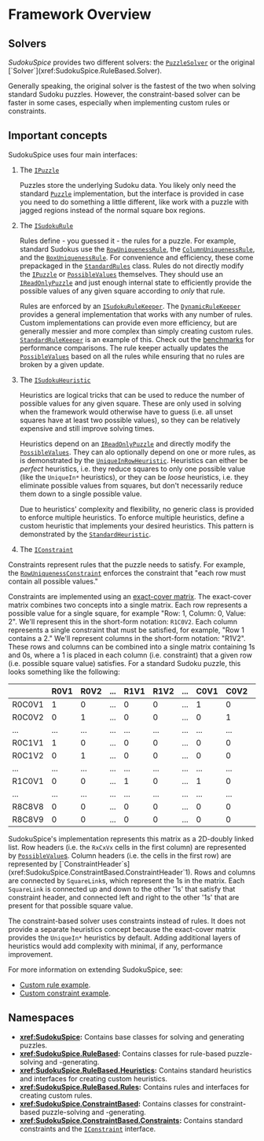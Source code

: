 # Framework Overview

## Solvers

*SudokuSpice* provides two different solvers: the
[`PuzzleSolver`](xref:SudokuSpice.ConstraintBased.PuzzleSolver`1) or the original
[`Solver`](xref:SudokuSpice.RuleBased.Solver).

Generally speaking, the original solver is the fastest of the two when solving standard Sudoku
puzzles. However, the constraint-based solver can be faster in some cases, especially when
implementing custom rules or constraints.

## Important concepts

SudokuSpice uses four main interfaces:

1.  The [`IPuzzle`](xref:SudokuSpice.IPuzzle)

	Puzzles store the underlying Sudoku data. You likely only need the standard
	[`Puzzle`](xref:SudokuSpice.Puzzle) implementation, but the interface is provided in case
	you need to do something a little different, like work with a puzzle with jagged regions
	instead of the normal square box regions.

2.  The [`ISudokuRule`](xref:SudokuSpice.RuleBased.Rules.ISudokuRule)
	
	Rules define - you guessed it - the rules for a puzzle. For example, standard Sudokus use the
	[`RowUniquenessRule`](xref:SudokuSpice.RuleBased.Rules.RowUniquenessRule), the
	[`ColumnUniquenessRule`](xref:SudokuSpice.RuleBased.Rules.ColumnUniquenessRule), and the
	[`BoxUniquenessRule`](xref:SudokuSpice.RuleBased.Rules.BoxUniquenessRule). For convenience and
	efficiency, these come prepackaged in the
	[`StandardRules`](xref:SudokuSpice.RuleBased.Rules.StandardRules) class. Rules do not directly modify the
	[`IPuzzle`](xref:SudokuSpice.IPuzzle) or [`PossibleValues`](xref:SudokuSpice.RuleBased.PossibleValues)
	themselves. They should use an [`IReadOnlyPuzzle`](xref:SudokuSpice.IReadOnlyPuzzle) and just
	enough internal state to efficiently provide the possible values of any given square according to
	*only* that rule.
	
	Rules are enforced by an [`ISudokuRuleKeeper`](xref:SudokuSpice.RuleBased.ISudokuRuleKeeper). The
	[`DynamicRuleKeeper`](xref:SudokuSpice.RuleBased.DynamicRuleKeeper) provides a general implementation
	that works with any number of rules. Custom implementations can provide even more efficiency, but
	are generally messier and more complex than simply creating custom rules.
	[`StandardRuleKeeper`](xref:SudokuSpice.RuleBased.StandardRuleKeeper) is an example of this. Check out
	the [benchmarks](performance.md) for performance comparisons. The rule keeper actually
	updates the [`PossibleValues`](xref:SudokuSpice.RuleBased.PossibleValues) based on all the rules while
	ensuring that no rules are broken by a given update.

3.  The [`ISudokuHeuristic`](xref:SudokuSpice.RuleBased.Heuristics.ISudokuHeuristic)

	Heuristics are logical tricks that can be used to reduce the number of possible values for any
	given square. These are only used in solving when the framework would otherwise have to guess
	(i.e. all unset squares have at least two possible values), so they can be relatively expensive
	and still improve solving times.
	
	Heuristics depend on an [`IReadOnlyPuzzle`](xref:SudokuSpice.IReadOnlyPuzzle) and directly modify
	the [`PossibleValues`](xref:SudokuSpice.RuleBased.PossibleValues). They can alo optionally depend on one or
	more rules, as is demonstrated by the
	[`UniqueInRowHeuristic`](xref:SudokuSpice.RuleBased.Heuristics.UniqueInRowHeuristic). Heuristics can either
	be *perfect* heuristics, i.e. they reduce squares to only one possible value (like the `UniqueIn*`
	heuristics), or they can be *loose* heuristics, i.e. they eliminate possible values from squares,
	but don't necessarily reduce them down to a single possible value.

	Due to heuristics' complexity and flexibility, no generic class is provided to enforce multiple
	heuristics. To enforce multiple heuristics, define a custom heuristic that implements your desired
	heuristics. This pattern is demonstrated by the
	[`StandardHeuristic`](xref:SudokuSpice.RuleBased.Heuristics.StandardHeuristic).

4.  The [`IConstraint`](xref:SudokuSpice.ConstraintBased.Constraints.IConstraint`1)

  Constraints represent rules that the puzzle needs to satisfy. For example, the
  [`RowUniquenessConstraint`](xref:SudokuSpice.ConstraintBased.Constraints.RowUniquenessConstraint`1) enforces the
  constraint that "each row must contain all possible values."

  Constraints are implemented using an
  [exact-cover matrix](https://en.wikipedia.org/wiki/Exact_cover). The exact-cover matrix combines
  two concepts into a single matrix. Each row represents a possible value for a single square, for
  example "Row: 1, Column: 0, Value: 2". We'll represent this in the short-form notation: `R1C0V2`.
  Each column represents a single constraint that must be satisfied, for example, "Row 1 contains a
  2." We'll represent columns in the short-form notation: "R1V2". These rows and columns can be
  combined into a single matrix containing 1s and 0s, where a 1 is placed in each column (i.e.
  constraint) that a given row (i.e. possible square value) satisfies. For a standard Sudoku puzzle,
  this looks something like the following:

  |        | R0V1 | R0V2 | ... | R1V1 | R1V2 | ... | C0V1 | C0V2 | ... | B0V1 | V0V2 | ... | B8V8 | B8V9 |
  |--------|------|------|-----|------|------|-----|------|------|-----|------|------|-----|------|------|
  | R0C0V1 | 1    | 0    | ... | 0    | 0    | ... | 1    | 0    | ... | 1    | 0    | ... | 0    | 0    |
  | R0C0V2 | 0    | 1    | ... | 0    | 0    | ... | 0    | 1    | ... | 0    | 1    | ... | 0    | 0    |
  | ...    | ...  | ...  | ... | ...  | ...  | ... | ...  | ...  | ... | ...  | ...  | ... | ...  | ...  |
  | R0C1V1 | 1    | 0    | ... | 0    | 0    | ... | 0    | 0    | ... | 1    | 0    | ... | 0    | 0    |
  | R0C1V2 | 0    | 1    | ... | 0    | 0    | ... | 0    | 0    | ... | 0    | 1    | ... | 0    | 0    |
  | ...    | ...  | ...  | ... | ...  | ...  | ... | ...  | ...  | ... | ...  | ...  | ... | ...  | ...  |
  | R1C0V1 | 0    | 0    | ... | 1    | 0    | ... | 1    | 0    | ... | 1    | 0    | ... | 0    | 0    |
  | ...    | ...  | ...  | ... | ...  | ...  | ... | ...  | ...  | ... | ...  | ...  | ... | ...  | ...  |
  | R8C8V8 | 0    | 0    | ... | 0    | 0    | ... | 0    | 0    | ... | 0    | 0    | ... | 1    | 0    |
  | R8C8V9 | 0    | 0    | ... | 0    | 0    | ... | 0    | 0    | ... | 0    | 0    | ... | 0    | 1    |

  SudokuSpice's implementation represents this matrix as a 2D-doubly linked list. Row headers (i.e.
  the `RxCxVx` cells in the first column) are represented by
  [`PossibleValue`s](xref:SudokuSpice.ConstraintBased.PossibleValue`1). Column headers (i.e. the
  cells in the first row) are represented by
  [`ConstraintHeader`s](xref:SudokuSpice.ConstraintBased.ConstraintHeader`1). Rows and columns are connected by
  `SquareLink`s, which represent the 1s in the matrix. Each `SquareLink` is connected up and down
  to the other '1s' that satisfy that constraint header, and connected left and right to the other
  '1s' that are present for that possible square value.

  The constraint-based solver uses constraints instead of rules. It does not provide a separate
  heuristics concept because the exact-cover matrix provides the `UniqueIn*` heuristics by default.
  Adding additional layers of heuristics would add complexity with minimal, if any, performance
  improvement.

For more information on extending SudokuSpice, see:

*  [Custom rule example](custom-rules.md).
*  [Custom constraint example](custom-constraints.md).

## Namespaces

*   **<xref:SudokuSpice>:** Contains base classes for solving and generating puzzles.
*   **<xref:SudokuSpice.RuleBased>:** Contains classes for rule-based puzzle-solving and
	-generating.
*   **<xref:SudokuSpice.RuleBased.Heuristics>:** Contains standard heuristics and interfaces for
	creating custom heuristics.
*   **<xref:SudokuSpice.RuleBased.Rules>:** Contains rules and interfaces for creating custom
	rules.
*   **<xref:SudokuSpice.ConstraintBased>:** Contains classes for constraint-based puzzle-solving
	and -generating.
*   **<xref:SudokuSpice.ConstraintBased.Constraints>:** Contains standard constraints and the
    [`IConstraint`](xref:SudokuSpice.ConstraintBased.Constraints.IConstraint`1) interface.
